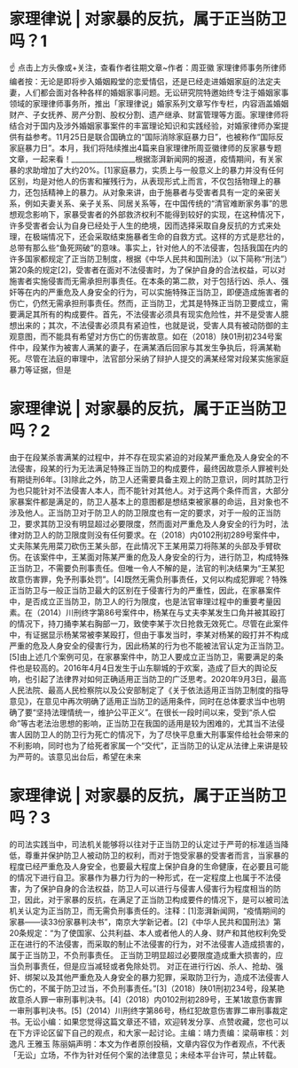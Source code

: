 # 家理律说 | 对家暴的反抗，属于正当防卫吗？1

☝ 点击上方头像或+关注，查看作者往期文章~作者：周亚徽 家理律师事务所律师编者按：无论是即将步入婚姻殿堂的恋爱情侣，还是已经走进婚姻家庭的法定夫妻，人们都会面对各种各样的婚姻家事问题。无讼研究院特邀始终专注于婚姻家事领域的家理律师事务所，推出「家理律说」婚家系列文章写作专栏，内容涵盖婚姻财产、子女抚养、房产分割、股权分割、遗产继承、财富管理等方面。家理律师将结合对于国内及涉外婚姻家事案件的丰富理论知识和实践经验，对婚家律师办案提供有益参考。11月25日是联合国确立的“国际消除家庭暴力日”，也被称作“国际反家庭暴力日”。本月，我们将陆续推出4篇来自家理律所周亚徽律师的反家暴专题文章，一起来看！__________________根据澎湃新闻网的报道，疫情期间，有关家暴的求助增加了大约20%。[1]家庭暴力，实质上与一般意义上的暴力并没有任何区别，均是对他人的伤害和摧残行为，从表现形式上而言，不仅包括物理上的暴力，还包括精神上的暴力。从对象来讲，由于施暴者与受害者具有一定的亲密关系，例如夫妻关系、亲子关系、同居关系等，在中国传统的“清官难断家务事”的思想观念影响下，家暴受害者的外部救济权利不能得到较好的实现，在这种情况下，许多受害者会认为自身已经处于人生的绝境，因而选择采取自身反抗的方式来处理，在极端情况下，还会采取结束施暴者生命的自救方式。这样的方式是悲壮的，总带有那么些“鱼死网破”的意味。事实上，针对他人的不法侵害，包括我国在内的许多国家都规定了正当防卫制度，根据《中华人民共和国刑法》（以下简称“刑法”）第20条的规定[2]，受害者在面对不法侵害时，为了保护自身的合法权益，可以对施害者实施侵害而无需承担刑事责任。在本条的第二款，对于包括行凶、杀人、强奸等在内的严重危及人身安全的行为，可以实施特殊正当防卫，即便造成施害者的伤亡，仍然无需承担刑事责任。然而，正当防卫，尤其是特殊正当防卫要成立，需要满足其所有的构成要件。首先，不法侵害必须具有现实危险性，并不是受害人臆想出来的；其次，不法侵害必须具有紧迫性，也就是说，受害人具有被动防御的主观意图，而不能具有希望对方伤亡的伤害故意。如在（2018）陕01刑初234号案件中，段某作为被害人满某的妻子，在满某酒后回家与其发生争执后，将满某勒死。尽管在法庭的审理中，法官部分采纳了辩护人提交的满某经常对段某实施家庭暴力等证据，但是

# 家理律说 | 对家暴的反抗，属于正当防卫吗？2

由于在段某杀害满某的过程中，并不存在现实紧迫的对段某严重危及人身安全的不法侵害，段某的行为无法满足特殊正当防卫的构成要件，最终因故意杀人罪被判处有期徒刑6年。[3]除此之外，防卫人还需要具备主观上的防卫意识，同时其防卫行为也只能针对不法侵害人本人，而不能针对其他人。对于这两个条件而言，大部分家暴案件都是满足的，防卫人基本上的意图都是想结束被家暴的命运，且对象也不涉及他人。正当防卫对于防卫人的防卫限度也有一定的要求，对于一般的正当防卫，要求其防卫没有明显超过必要限度，然而面对严重危及人身安全的行为时，法律对防卫人的防卫限度则没有任何要求。在（2018）内0102刑初289号案件中，丈夫陈某先用菜刀砍伤王某头部，在此情况下王某用菜刀将陈某的头部及手臂砍伤。在该案件中，王某面对陈某严重的危及人身安全的行为，进行防卫，构成特殊正当防卫，不需要负刑事责任。但唯一令人不解的是，法官的判决结果为“王某犯故意伤害罪，免予刑事处罚”。[4]既然无需负刑事责任，又何以构成犯罪呢？特殊正当防卫与一般正当防卫最大的区别在于侵害行为的严重性，因此，在家暴案件中，是否成立正当防卫，防卫人的行为限度，也是法官审理过程中的重要考量因素。在（2014）川刑终字第86号案件中，杨某在与丈夫李某发生口角并被其殴打的情况下，持刀捅李某右胸部一刀，致使李某于次日抢救无效死亡。尽管在此案件中，有证据显示杨某常被李某殴打，但由于事发当时，李某对杨某的殴打并不构成严重的危及人身安全的侵害行为，因此杨某的行为也不能被法官认定为正当防卫。[5]由上述几个案例可见，在家暴案件中，防卫人要成立正当防卫，需要满足的条件也是较高的。2016年4月4日发生于山东聊城的于欢案，造成了巨大的舆论反响，也引起了法律界对如何正确适用正当防卫的广泛思考。2020年9月3日，最高人民法院、最高人民检察院以及公安部制定了《关于依法适用正当防卫制度的指导意见》，在意见中再次明确了适用正当防卫的适用条件，同时在总体要求当中也明确了要“坚持法理情统一，维护公平正义”。在很长一段时间以来，受到“杀人偿命”等古老法治思想的影响，正当防卫在我国的适用是较为困难的，尤其当不法侵害人因防卫人的防卫行为死亡的情况下，为了尽快平息重大刑事案件给社会带来的不利影响，同时也为了给死者家属一个“交代”，正当防卫的认定从法律上来讲是较为严苛的。该意见出台后，希望在未来

# 家理律说 | 对家暴的反抗，属于正当防卫吗？3

的司法实践当中，司法机关能够将以往对于正当防卫的认定过于严苛的标准适当降低，尊重并保护防卫人被动防卫的权利，而对于饱受家暴的受害者而言，当家暴的程度已经严重危及人身安全，也要最大程度上保护自身的生命健康，在必要且可能的情况下进行自卫。家暴作为暴力行为的一种形式，在一定程度上也属于不法侵害，为了保护自身的合法权益，防卫人可以进行与侵害人侵害行为程度相当的防卫，因此，对于家暴的反抗，在满足了正当防卫构成要件的情况下，是可以被司法机关认定为正当防卫，而无需负刑事责任的。注释：[1]澎湃新闻网，“疫情期间的家暴——读33份家暴判决书”，南京大学新记者。[2]《中华人民共和国刑法》第20条规定：“为了使国家、公共利益、本人或者他人的人身、财产和其他权利免受正在进行的不法侵害，而采取的制止不法侵害的行为，对不法侵害人造成损害的，属于正当防卫，不负刑事责任。 正当防卫明显超过必要限度造成重大损害的，应当负刑事责任，但是应当减轻或者免除处罚。 对正在进行行凶、杀人、抢劫、强奸、绑架以及其他严重危及人身安全的暴力犯罪，采取防卫行为，造成不法侵害人伤亡的，不属于防卫过当，不负刑事责任。”[3]（2018）陕01刑初234号，段某艳故意杀人罪一审刑事判决书。[4]（2018）内0102刑初289号，王某1故意伤害罪一审刑事判决书。[5]（2014）川刑终字第86号，杨红犯故意伤害罪二审刑事裁定书。无讼小编：如果您觉得这篇文章还不错，欢迎转发分享、点赞收藏，您也可以在下方评论区留下自己的观点，和大家一起讨论。主编：靖力责编：梁萌审核：刘逸凡 王雅玉 陈丽娟声明：本文为作者原创投稿，文章内容仅为作者观点，不代表「无讼」立场，不作为针对任何个案的法律意见；未经本平台许可，禁止转载。


